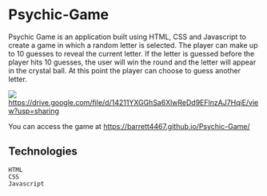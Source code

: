 # Psychic-Game
Psychic Game is an application built using HTML, CSS and Javascript to create a game in which a random letter is selected. The player can make up to 10 guesses to reveal the current letter. If the letter is guessed before the player hits 10 guesses, the user will win the round and the letter will appear in the crystal ball. At this point the player can choose to guess another letter. 

![](psychic.gif) https://drive.google.com/file/d/14211YXGGhSa6XlwReDd9EFlnzAJ7HqiE/view?usp=sharing

You can access the game at https://barrett4467.github.io/Psychic-Game/

## Technologies
    HTML
    CSS
    Javascript 